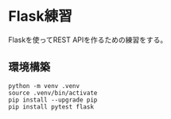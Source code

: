 # Flask練習

Flaskを使ってREST APIを作るための練習をする。


## 環境構築
```
python -m venv .venv
source .venv/bin/activate
pip install --upgrade pip
pip install pytest flask
```
